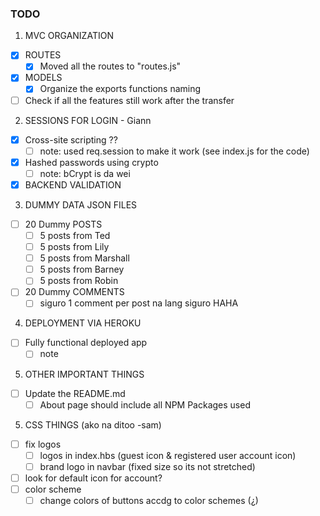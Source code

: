 ### **TODO**
1. MVC ORGANIZATION
  - [X] ROUTES
    - [X] Moved all the routes to "routes.js"
  - [X] MODELS
    - [X] Organize the exports functions naming
  - [ ] Check if all the features still work after the transfer

2. SESSIONS FOR LOGIN - Giann
  - [x] Cross-site scripting ??
    - [ ] note: used req.session to make it work (see index.js for the code)
  - [X] Hashed passwords using crypto
    - [ ] note: bCrypt is da wei
  - [X] BACKEND VALIDATION

3. DUMMY DATA JSON FILES
  - [ ] 20 Dummy POSTS
    - [ ] 5 posts from Ted
    - [ ] 5 posts from Lily
    - [ ] 5 posts from Marshall
    - [ ] 5 posts from Barney
    - [ ] 5 posts from Robin
  - [ ] 20 Dummy COMMENTS
    - [ ] siguro 1 comment per post na lang siguro HAHA

4. DEPLOYMENT VIA HEROKU
  - [ ] Fully functional deployed app
    - [ ] note 

5. OTHER IMPORTANT THINGS
  - [ ] Update the README.md
    - [ ] About page should include all NPM Packages used 

5. CSS THINGS (ako na ditoo -sam)
  - [ ] fix logos
    - [ ] logos in index.hbs (guest icon & registered user account icon)
    - [ ] brand logo in navbar (fixed size so its not stretched)
  - [ ] look for default icon for account?
  - [ ] color scheme
    - [ ] change colors of buttons accdg to color schemes (¿)
